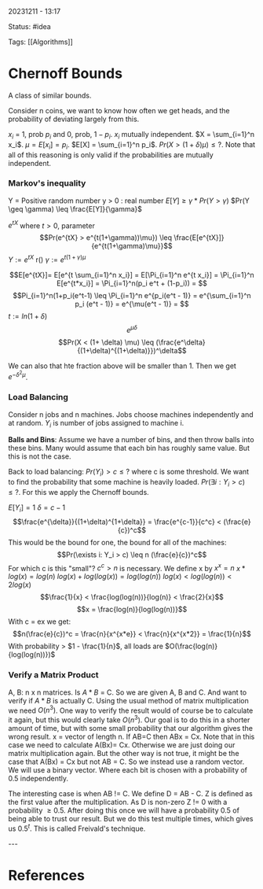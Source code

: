 20231211 - 13:17

Status: #idea

Tags: [[Algorithms]]

# Chernoff Bounds
A class of similar bounds. 

Consider n coins, we want to know how often we get heads, and the probability of deviating largely from this. 

$x_i$ = 1, prob $p_i$ and 0, prob, $1-p_i$. $x_i$ mutually independent. $X = \sum_{i=1}^n x_i$. $\mu = E[x_i] = p_i$. $E[X] = \sum_{i=1}^n p_i$. $Pr(X > (1 + \delta)\mu) \leq ?$. Note that all of this reasoning is only valid if the probabilities are mutually independent.  

### Markov's inequality
Y = Positive random number
y > 0 : real number
$E[Y] \geq \gamma * Pr(Y > \gamma)$
$Pr(Y \geq \gamma) \leq \frac{E[Y]}{\gamma}$

$e^{tX}$ where $t > 0$, parameter
$$Pr(e^{tX} > e^{t(1+\gamma))\mu}) \leq \frac{E[e^{tX}]}{e^{t(1+\gamma)\mu}}$$
$Y := e^{tX}$ r(\)
$\gamma := e^{t(1+\gamma)\mu}$

$$E[e^{tX}]= E[e^{t \sum_{i=1}^n x_i}] = E[\Pi_{i=1}^n e^{t x_i}] = \Pi_{i=1}^n E[e^{t*x_i}] = \Pi_{i=1}^n(p_i e^t + (1-p_i)) =
$$
$$Pi_{i=1}^n(1+p_i(e^t-1) \leq \Pi_{i=1}^n e^{p_i(e^t - 1)} = e^{\sum_{i=1}^n p_i (e^t - 1)} = e^{\mu(e^t - 1)} = $$
$t := ln(1+\delta)$ $$e^{\mu \delta}$$
$$Pr(X < (1+ \delta) \mu) \leq (\frac{e^\delta}{(1+\delta)^{(1+\delta)}})^\delta$$

We can also that hte fraction above will be smaller than 1. Then we get $e^{- \delta^2\mu}$. 


### Load Balancing
Consider n jobs and n machines. Jobs choose machines independently and at random. $Y_i$ is number of jobs assigned to machine i. 

**Balls and Bins**: Assume we have a number of bins, and then throw balls into these bins. Many would assume that each bin has roughly same value. But this is not the case. 

Back to load balancing: $Pr(Y_i) > c \leq ?$ where c is some threshold. We want to find the probability that some machine is heavily loaded. $Pr(\exists i: Y_i > c) \leq ?$. For this we apply the Chernoff bounds. 

$E[Y_i] = 1$
$\delta = c-1$
$$\frac{e^{\delta}}{(1+\delta)^{1+\delta}} = \frac{e^{c-1}}{c^c} < (\frac{e}{c})^c$$
This would be the bound for one, the bound for all of the machines: 
$$Pr(\exists i: Y_i > c) \leq n (\frac{e}{c})^c$$
For which c is this "small"? $c^c > n$ is necessary. 
We define x by $x^x = n$ 
$x * log (x) = log (n)$ 
$log(x) + log(log(x)) = log(log(n))$
$log(x) < log(log(n)) < 2 log(x)$
$$\frac{1}{x} < \frac{log(log(n))}{log(n)} < \frac{2}{x}$$
$$x = \frac{log(n)}{log(log(n))}$$
With c = ex we get: 
$$n(\frac{e}{c})^c = \frac{n}{x^{x*e}} < \frac{n}{x^{x*2}} = \frac{1}{n}$$
With probability > $1 - \frac{1}{n}$, all loads are $O(\frac{log(n)}{log(log(n))})$

### Verify a Matrix Product
A, B: n x n matrices. Is $A*B$ = C. So we are given A, B and C. And want to verify if $A*B$ is actually C. Using the usual method of matrix multiplication we need $O(n^3)$. One way to verify the result would of course be to calculate it again, but this would clearly take $O(n^3)$. Our goal is to do this in a shorter amount of time, but with some small probability that our algorithm gives the wrong result. x = vector of length n. If AB=C then ABx = Cx. Note that in this case we need to calculate A(Bx)= Cx. Otherwise we are just doing our matrix multiplication again. But the other way is not true, it might be the case that A(Bx) = Cx but not AB  = C. So we instead use a random vector. We will use a binary vector. Where each bit is chosen with a probability of 0.5 independently. 

The interesting case is when AB != C. We define D = AB - C. Z is defined as the first value after the multiplication. As D is non-zero Z != 0 with a probability $\geq 0.5$. After doing this once we will have a probability 0.5 of being able to trust our result. But we do this test multiple times, which gives us $0.5^t$. This is called Freivald's technique. 










\-\-\-
# References